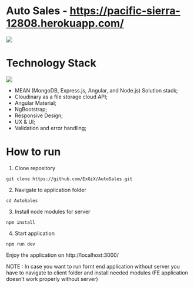 # Auto Sales - https://pacific-sierra-12808.herokuapp.com/
![](https://i.imgur.com/kaeVfWY.png)



# Technology Stack
![](https://miro.medium.com/max/725/1*P8aGpuAxcVXgO4m7cByVtA.jpeg)

* MEAN (MongoDB, Express.js, Angular, and Node.js) Solution stack;
* Cloudinary as a file storage cloud API;
* Angular Material;
* NgBootstrap;
* Responsive Design;
* UX & UI;
* Validation and error handling;

# How to run

1. Clone repository
```
git clone https://github.com/ExGiX/AutoSales.git
```
2. Navigate to application folder
```
cd AutoSales
```
3. Install node modules for server
```
npm install
```
4. Start application
```
npm run dev
```
Enjoy the application on http://localhost:3000/

NOTE : In case you want to run fornt end application without  server you have to navigate to client folder and install needed modules (FE application doesn't work properly without server)

 

